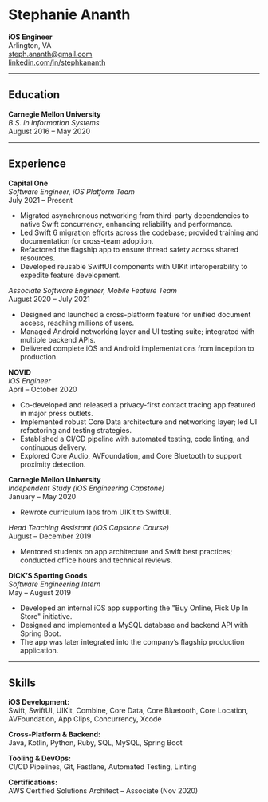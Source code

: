 # Stephanie Ananth
**iOS Engineer**  
Arlington, VA  
[steph.ananth@gmail.com](mailto:steph.ananth@gmail.com)  
[linkedin.com/in/stephkananth](https://www.linkedin.com/in/stephkananth)

---

## Education

**Carnegie Mellon University**  
*B.S. in Information Systems*  
August 2016 – May 2020

---

## Experience

**Capital One**  
*Software Engineer, iOS Platform Team*  
July 2021 – Present
- Migrated asynchronous networking from third-party dependencies to native Swift concurrency, enhancing reliability and performance.
- Led Swift 6 migration efforts across the codebase; provided training and documentation for cross-team adoption.
- Refactored the flagship app to ensure thread safety across shared resources.
- Developed reusable SwiftUI components with UIKit interoperability to expedite feature development.

*Associate Software Engineer, Mobile Feature Team*  
August 2020 – July 2021
- Designed and launched a cross-platform feature for unified document access, reaching millions of users.
- Managed Android networking layer and UI testing suite; integrated with multiple backend APIs.
- Delivered complete iOS and Android implementations from inception to production.

**NOVID**  
*iOS Engineer*  
April – October 2020
- Co-developed and released a privacy-first contact tracing app featured in major press outlets.
- Implemented robust Core Data architecture and networking layer; led UI refactoring and testing strategies.
- Established a CI/CD pipeline with automated testing, code linting, and continuous delivery.
- Explored Core Audio, AVFoundation, and Core Bluetooth to support proximity detection.

**Carnegie Mellon University**  
*Independent Study (iOS Engineering Capstone)*  
January – May 2020
- Rewrote curriculum labs from UIKit to SwiftUI.

*Head Teaching Assistant (iOS Capstone Course)*  
August – December 2019
- Mentored students on app architecture and Swift best practices; conducted office hours and technical reviews.

**DICK’S Sporting Goods**  
*Software Engineering Intern*  
May – August 2019
- Developed an internal iOS app supporting the "Buy Online, Pick Up In Store" initiative.
- Designed and implemented a MySQL database and backend API with Spring Boot.
- The app was later integrated into the company’s flagship production application.

---

## Skills

**iOS Development:**  
Swift, SwiftUI, UIKit, Combine, Core Data, Core Bluetooth, Core Location, AVFoundation, App Clips, Concurrency, Xcode

**Cross-Platform & Backend:**  
Java, Kotlin, Python, Ruby, SQL, MySQL, Spring Boot

**Tooling & DevOps:**  
CI/CD Pipelines, Git, Fastlane, Automated Testing, Linting

**Certifications:**  
AWS Certified Solutions Architect – Associate (Nov 2020)
